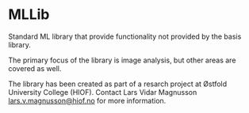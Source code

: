 # MLLib
Standard ML library that provide functionality not provided by the basis 
library.

The primary focus of the library is image analysis, but other areas are 
covered as well.

The library has been created as part of a resarch project at Østfold University
College (HIOF). Contact Lars Vidar Magnusson <lars.v.magnusson@hiof.no> for 
more information.
